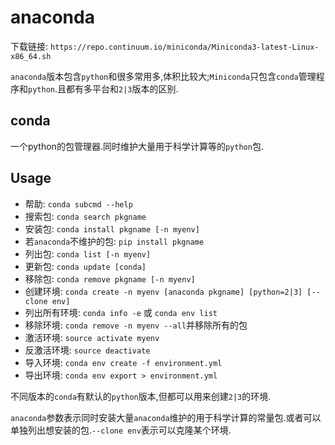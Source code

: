 # anaconda

下载链接: `https://repo.continuum.io/miniconda/Miniconda3-latest-Linux-x86_64.sh`

`anaconda`版本包含`python`和很多常用多,体积比较大;`Miniconda`只包含`conda`管理程序和`python`.且都有多平台和`2|3`版本的区别.

## conda

一个python的包管理器.同时维护大量用于科学计算等的`python`包.

## Usage

* 帮助: `conda subcmd --help`
* 搜索包: `conda search pkgname`
* 安装包: `conda install pkgname [-n myenv]`
* 若`anaconda`不维护的包: `pip install pkgname`
* 列出包: `conda list [-n myenv]`
* 更新包: `conda update [conda]`
* 移除包: `conda remove pkgname [-n myenv]`
* 创建环境: `conda create -n myenv [anaconda pkgname] [python=2|3] [--clone env]`
* 列出所有环境: `conda info -e` 或 `conda env list`
* 移除环境: `conda remove -n myenv --all`并移除所有的包
* 激活环境: `source activate myenv`
* 反激活环境: `source deactivate`
* 导入环境: `conda env create -f environment.yml`
* 导出环境: `conda env export > environment.yml`

不同版本的`conda`有默认的`python`版本,但都可以用来创建`2|3`的环境.

`anaconda`参数表示同时安装大量`anaconda`维护的用于科学计算的常量包.或者可以单独列出想安装的包.`--clone env`表示可以克隆某个环境.

